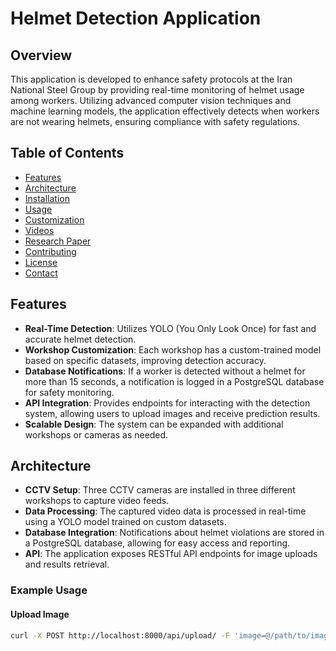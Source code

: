 # Helmet Detection Application 

## Overview
This application is developed to enhance safety protocols at the Iran National Steel Group by providing real-time monitoring of helmet usage among workers. Utilizing advanced computer vision techniques and machine learning models, the application effectively detects when workers are not wearing helmets, ensuring compliance with safety regulations.

## Table of Contents
- [Features](#features)
- [Architecture](#architecture)
- [Installation](#installation)
- [Usage](#usage)
- [Customization](#customization)
- [Videos](#videos)
- [Research Paper](#research-paper)
- [Contributing](#contributing)
- [License](#license)
- [Contact](#contact)

## Features
- **Real-Time Detection**: Utilizes YOLO (You Only Look Once) for fast and accurate helmet detection.
- **Workshop Customization**: Each workshop has a custom-trained model based on specific datasets, improving detection accuracy.
- **Database Notifications**: If a worker is detected without a helmet for more than 15 seconds, a notification is logged in a PostgreSQL database for safety monitoring.
- **API Integration**: Provides endpoints for interacting with the detection system, allowing users to upload images and receive prediction results.
- **Scalable Design**: The system can be expanded with additional workshops or cameras as needed.

## Architecture
- **CCTV Setup**: Three CCTV cameras are installed in three different workshops to capture video feeds.
- **Data Processing**: The captured video data is processed in real-time using a YOLO model trained on custom datasets.
- **Database Integration**: Notifications about helmet violations are stored in a PostgreSQL database, allowing for easy access and reporting.
- **API**: The application exposes RESTful API endpoints for image uploads and results retrieval.


  
### Example Usage
#### Upload Image
```bash
curl -X POST http://localhost:8000/api/upload/ -F 'image=@/path/to/image.jpg'
